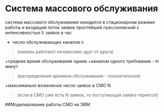 # Система массового обслуживания


система массового обслуживания находится в стационарном режиме работы и входящий поток заявок простейший пуассоновский с
интенсивностью λ заявок в час
+ число обслуживающих каналов n  
>(каналы работают независимо друг от друга)

+среднее время обслуживания одним
+каналом одного требования - m минут 
>(распределение времени обслуживания - показательное) 

+максимально возможное число заявок в СМО N
>(если в СМО уже есть N заявок, то поступающая заявка теряется)

##Моделирование работы СМО на ЭВМ
